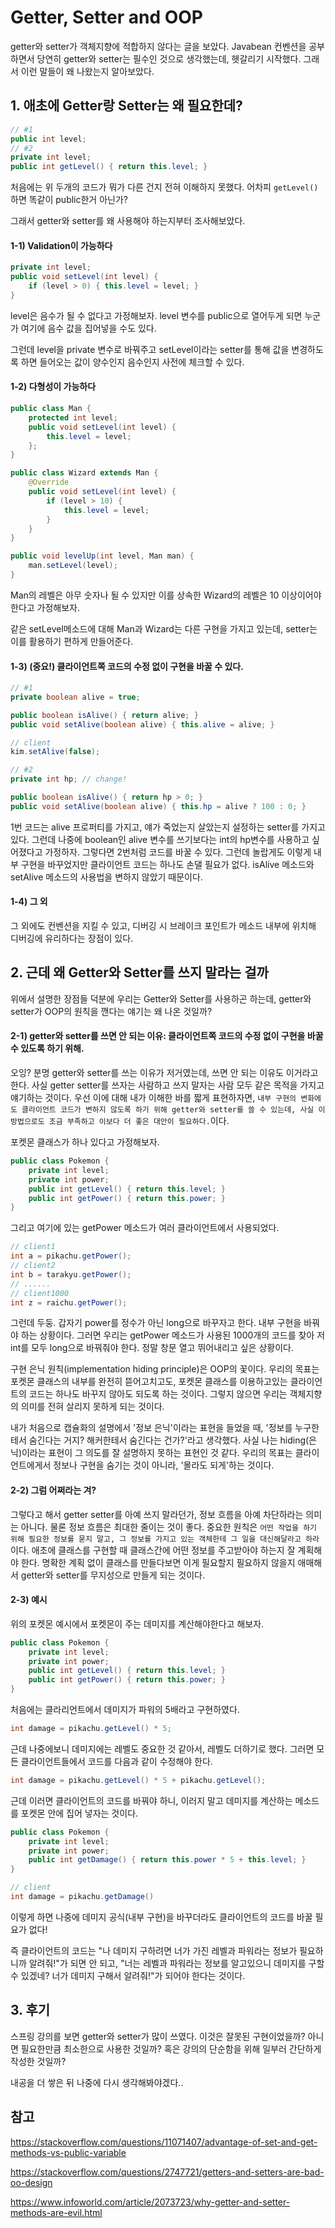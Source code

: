 # Getter, Setter and OOP

getter와 setter가 객체지향에 적합하지 않다는 글을 보았다. Javabean 컨벤션을 공부하면서 당연히 getter와 setter는 필수인 것으로 생각했는데, 헷갈리기 시작했다. 그래서 이런 말들이 왜 나왔는지 알아보았다.



## 1. 애초에 Getter랑 Setter는 왜 필요한데?

```java
// #1
public int level;
// #2
private int level;
public int getLevel() { return this.level; }
```

처음에는 위 두개의 코드가 뭐가 다른 건지 전혀 이해하지 못했다. 어차피 `getLevel()`하면 똑같이 public한거 아닌가?

그래서 getter와 setter를 왜 사용해야 하는지부터 조사해보았다.

#### 1-1) Validation이 가능하다

```java
private int level;
public void setLevel(int level) {
    if (level > 0) { this.level = level; }
}
```

level은 음수가 될 수 없다고 가정해보자. level 변수를 public으로 열어두게 되면 누군가 여기에 음수 값을 집어넣을 수도 있다.

그런데 level을 private 변수로 바꿔주고 setLevel이라는 setter를 통해 값을 변경하도록 하면 들어오는 값이 양수인지 음수인지 사전에 체크할 수 있다.

#### 1-2) 다형성이 가능하다

```java
public class Man {
    protected int level;
    public void setLevel(int level) {
        this.level = level;
    };
}

public class Wizard extends Man {
    @Override
    public void setLevel(int level) {
        if (level > 10) {
            this.level = level;
        }
    }
}

public void levelUp(int level, Man man) {
    man.setLevel(level);
}
```

Man의 레벨은 아무 숫자나 될 수 있지만 이를 상속한 Wizard의 레벨은 10 이상이어야 한다고 가정해보자.

같은 setLevel메소드에 대해 Man과 Wizard는 다른 구현을 가지고 있는데, setter는 이를 활용하기 편하게 만들어준다.

#### 1-3) (중요!) 클라이언트쪽 코드의 수정 없이 구현을 바꿀 수 있다.

```java
// #1
private boolean alive = true;

public boolean isAlive() { return alive; }
public void setAlive(boolean alive) { this.alive = alive; }

// client
kim.setAlive(false);

// #2
private int hp; // change!

public boolean isAlive() { return hp > 0; }
public void setAlive(boolean alive) { this.hp = alive ? 100 : 0; }
```

1번 코드는 alive 프로퍼티를 가지고, 얘가 죽었는지 살았는지 설정하는 setter를 가지고 있다. 그런데 나중에 boolean인 alive 변수를 쓰기보다는 int의 hp변수를 사용하고 싶어졌다고 가정하자. 그렇다면 2번처럼 코드를 바꿀 수 있다. 그런데 놀랍게도 이렇게 내부 구현을 바꾸었지만 클라이언트 코드는 하나도 손댈 필요가 없다. isAlive 메소드와 setAlive 메소드의 사용법을 변하지 않았기 때문이다.



#### 1-4) 그 외

그 외에도 컨벤션을 지킬 수 있고, 디버깅 시 브레이크 포인트가 메소드 내부에 위치해 디버깅에 유리하다는 장점이 있다.



## 2. 근데 왜 Getter와 Setter를 쓰지 말라는 걸까

위에서 설명한 장점들 덕분에 우리는 Getter와 Setter를 사용하곤 하는데, getter와 setter가 OOP의 원칙을 깬다는 얘기는 왜 나온 것일까?



#### 2-1) getter와 setter를 쓰면 안 되는 이유: 클라이언트쪽 코드의 수정 없이 구현을 바꿀 수 있도록 하기 위해.

오잉? 분명 getter와 setter를 쓰는 이유가 저거였는데, 쓰면 안 되는 이유도 이거라고 한다. 사실 getter setter를 쓰자는 사람하고 쓰지 말자는 사람 모두 같은 목적을 가지고 얘기하는 것이다. 우선 이에 대해 내가 이해한 바를 짧게 표현하자면, `내부 구현의 변화에도 클라이언트 코드가 변하지 않도록 하기 위해 getter와 setter를 쓸 수 있는데, 사실 이 방법으로도 조금 부족하고 이보다 더 좋은 대안이 필요하다.`이다.

포켓몬 클래스가 하나 있다고 가정해보자.

```java
public class Pokemon {
    private int level;
    private int power;
    public int getLevel() { return this.level; }
    public int getPower() { return this.power; }
}
```

그리고 여기에 있는 getPower 메소드가 여러 클라이언트에서 사용되었다.

```java
// client1
int a = pikachu.getPower();
// client2
int b = tarakyu.getPower();
// ......
// client1000
int z = raichu.getPower();
```

그런데 두둥. 갑자기 power를 정수가 아닌 long으로 바꾸자고 한다. 내부 구현을 바꿔야 하는 상황이다. 그러면 우리는 getPower 메소드가 사용된 1000개의 코드를 찾아 저 int를 모두 long으로 바꿔줘야 한다. 정말 창문 열고 뛰어내리고 싶은 상황이다.

구현 은닉 원칙(implementation hiding principle)은 OOP의 꽃이다. 우리의 목표는 포켓몬 클래스의 내부를 완전히 뜯어고치고도, 포켓몬 클래스를 이용하고있는 클라이언트의 코드는 하나도 바꾸지 않아도 되도록 하는 것이다. 그렇지 않으면 우리는 객체지향의 의미를 전혀 살리지 못하게 되는 것이다.

내가 처음으로 캡슐화의 설명에서 '정보 은닉'이라는 표현을 들었을 때, '정보를 누구한테서 숨긴다는 거지? 해커한테서 숨긴다는 건가?'라고 생각했다. 사실 나는 hiding(은닉)이라는 표현이 그 의도를 잘 설명하지 못하는 표현인 것 같다. 우리의 목표는 클라이언트에게서 정보나 구현을 숨기는 것이 아니라, '몰라도 되게'하는 것이다. 



#### 2-2) 그럼 어쩌라는 겨?

그렇다고 해서 getter setter를 아예 쓰지 말라던가, 정보 흐름을 아예 차단하라는 의미는 아니다. 물론 정보 흐름은 최대한 줄이는 것이 좋다.  중요한 원칙은 `어떤 작업을 하기 위해 필요한 정보를 묻지 말고, 그 정보를 가지고 있는 객체한테 그 일을 대신해달라고 하라`이다. 애초에 클래스를 구현할 때 클래스간에 어떤 정보를 주고받아야 하는지 잘 계획해야 한다. 명확한 계획 없이 클래스를 만들다보면 이게 필요할지 필요하지 않을지 애매해서 getter와 setter를 무지성으로 만들게 되는 것이다. 



#### 2-3) 예시 

위의 포켓몬 예시에서 포켓몬이 주는 데미지를 계산해야한다고 해보자.

```java
public class Pokemon {
    private int level;
    private int power;
    public int getLevel() { return this.level; }
    public int getPower() { return this.power; }
}
```

처음에는 클라리언트에서 데미지가 파워의 5배라고 구현하였다.

```java
int damage = pikachu.getLevel() * 5;
```

근데 나중에보니 데미지에는 레벨도 중요한 것 같아서, 레벨도 더하기로 했다. 그러면 모든 클라이언트들에서 코드를 다음과 같이 수정해야 한다.

```java
int damage = pikachu.getLevel() * 5 + pikachu.getLevel();
```

근데 이러면 클라이언트의 코드를 바꿔야 하니, 이러지 말고 데미지를 계산하는 메소드를 포켓몬 안에 집어 넣자는 것이다.

```java
public class Pokemon {
    private int level;
    private int power;
    public int getDamage() { return this.power * 5 + this.level; }
}

// client
int damage = pikachu.getDamage()
```

이렇게 하면 나중에 데미지 공식(내부 구현)을 바꾸더라도 클라이언트의 코드를 바꿀 필요가 없다!

즉 클라이언트의 코드는 "나 데미지 구하려면 너가 가진 레벨과 파워라는 정보가 필요하니까 알려줘!"가 되면 안 되고, "너는 레벨과 파워라는 정보를 알고있으니 데미지를 구할 수 있겠네? 너가 데미지 구해서 알려줘!"가 되어야 한다는 것이다.



## 3. 후기

스프링 강의를 보면 getter와 setter가 많이 쓰였다. 이것은 잘못된 구현이었을까? 아니면 필요한만큼 최소한으로 사용한 것일까? 혹은 강의의 단순함을 위해 일부러 간단하게 작성한 것일까? 

내공을 더 쌓은 뒤 나중에 다시 생각해봐야겠다..



## 참고

https://stackoverflow.com/questions/11071407/advantage-of-set-and-get-methods-vs-public-variable

https://stackoverflow.com/questions/2747721/getters-and-setters-are-bad-oo-design

https://www.infoworld.com/article/2073723/why-getter-and-setter-methods-are-evil.html
